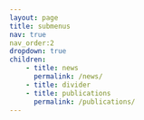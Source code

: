 ```yaml
---
layout: page
title: submenus
nav: true
nav_order:2
dropdown: true
children: 
    - title: news
      permalink: /news/
    - title: divider
    - title: publications
      permalink: /publications/
---
```

